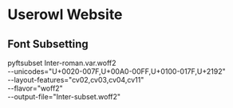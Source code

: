 # Userowl Website

## Font Subsetting

pyftsubset Inter-roman.var.woff2 \
  --unicodes="U+0020-007F,U+00A0-00FF,U+0100-017F,U+2192" \
  --layout-features="cv02,cv03,cv04,cv11" \
  --flavor="woff2" \
  --output-file="Inter-subset.woff2"
